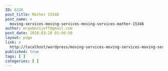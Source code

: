 ```yaml
---
ID: 6226
post_title: Mather 15346
post_name: >
  moving-services-moving-services-moving-services-mather-15346
author: mrgabonijeff@gmail.com
post_date: 2018-03-28 01:46:50
layout: page
link: >
  http://localhost/wordpress/moving-services-moving-services-moving-services-mather-15346/
published: true
tags: [ ]
categories: [ ]
---
```

